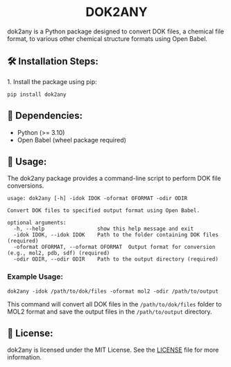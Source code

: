 <h1 align="center" id="title">DOK2ANY</h1>

<p id="description">dok2any is a Python package designed to convert DOK files, a chemical file format, to various other chemical structure formats using Open Babel.</p>

<h2>🛠️ Installation Steps:</h2>

<p>1. Install the package using pip:</p>

<pre><code>pip install dok2any
</code></pre>

<h2>🔗 Dependencies:</h2>

<ul>
    <li>Python (>= 3.10)</li>
    <li>Open Babel (wheel package required)</li>
</ul>

<h2>📜 Usage:</h2>

<p>The dok2any package provides a command-line script to perform DOK file conversions.</p>

<pre><code>usage: dok2any [-h] -idok IDOK -oformat OFORMAT -odir ODIR

Convert DOK files to specified output format using Open Babel.

optional arguments:
  -h, --help                 show this help message and exit
  -idok IDOK, --idok IDOK    Path to the folder containing DOK files (required)
  -oformat OFORMAT, --oformat OFORMAT  Output format for conversion (e.g., mol2, pdb, sdf) (required)
  -odir ODIR, --odir ODIR    Path to the output directory (required)
</code></pre>

<h3>Example Usage:</h3>

<pre><code>dok2any -idok /path/to/dok/files -oformat mol2 -odir /path/to/output
</code></pre>

<p>This command will convert all DOK files in the <code>/path/to/dok/files</code> folder to MOL2 format and save the output files in the <code>/path/to/output</code> directory.</p>

<h2>📄 License:</h2>

<p>dok2any is licensed under the MIT License. See the <a href="LICENSE">LICENSE</a> file for more information.</p>



